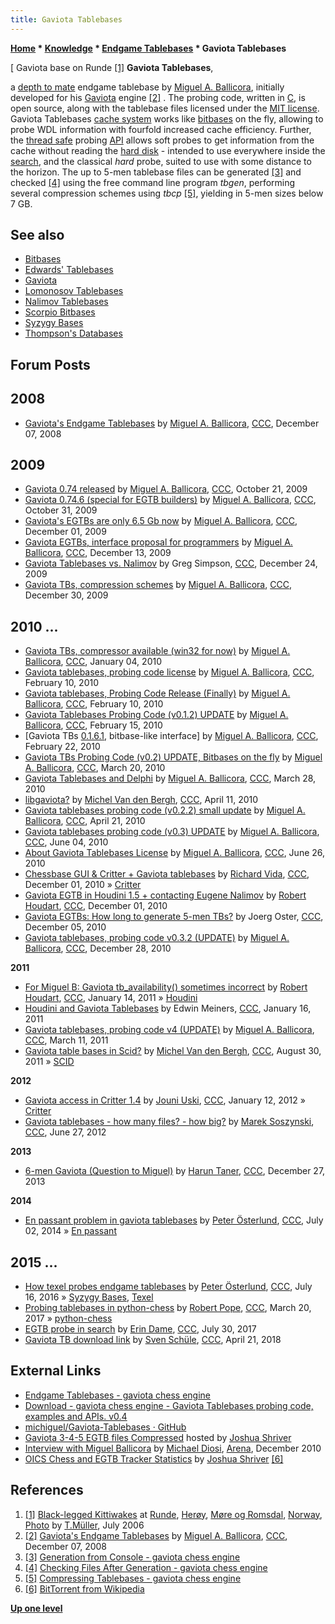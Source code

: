 ```yaml
---
title: Gaviota Tablebases
---
```

**[Home](Home "Home") * [Knowledge](Knowledge "Knowledge") * [Endgame Tablebases](Endgame_Tablebases "Endgame Tablebases") * Gaviota Tablebases**

\[ Gaviota base on Runde <a id="cite-note-1" href="#cite-ref-1">[1]</a>
**Gaviota Tablebases**,

a [depth to mate](Endgame_Tablebases#DTM "Endgame Tablebases") endgame tablebase by [Miguel A. Ballicora](Miguel_A._Ballicora "Miguel A. Ballicora"), initially developed for his [Gaviota](Gaviota "Gaviota") engine <a id="cite-note-2" href="#cite-ref-2">[2]</a> . The probing code, written in [C](C "C"), is open source, along with the tablebase files licensed under the [MIT license](Massachusetts_Institute_of_Technology#License "Massachusetts Institute of Technology"). Gaviota Tablebases [cache system](Memory "Memory") works like [bitbases](Endgame_Bitbases "Endgame Bitbases") on the fly, allowing to probe WDL information with fourfold increased cache efficiency. Further, the [thread safe](Thread "Thread") probing [API](https://en.wikipedia.org/wiki/Application_programming_interface) allows soft probes to get information from the cache without reading the [hard disk](https://en.wikipedia.org/wiki/Hard_disk_drive) - intended to use everywhere inside the [search](Search "Search"), and the classical *hard* probe, suited to use with some distance to the horizon. The up to 5-men tablebase files can be generated <a id="cite-note-3" href="#cite-ref-3">[3]</a> and checked <a id="cite-note-4" href="#cite-ref-4">[4]</a> using the free command line program *tbgen*, performing several compression schemes using *tbcp* <a id="cite-note-5" href="#cite-ref-5">[5]</a>, yielding in 5-men sizes below 7 GB.

## See also

- [Bitbases](Endgame_Bitbases "Endgame Bitbases")
- [Edwards' Tablebases](Edwards%27_Tablebases "Edwards' Tablebases")
- [Gaviota](Gaviota "Gaviota")
- [Lomonosov Tablebases](Lomonosov_Tablebases "Lomonosov Tablebases")
- [Nalimov Tablebases](Nalimov_Tablebases "Nalimov Tablebases")
- [Scorpio Bitbases](Scorpio_Bitbases "Scorpio Bitbases")
- [Syzygy Bases](Syzygy_Bases "Syzygy Bases")
- [Thompson's Databases](Thompson%27s_Databases "Thompson's Databases")

## Forum Posts

## 2008

- [Gaviota's Endgame Tablebases](http://www.talkchess.com/forum/viewtopic.php?t=25311) by [Miguel A. Ballicora](Miguel_A._Ballicora "Miguel A. Ballicora"), [CCC](CCC "CCC"), December 07, 2008

## 2009

- [Gaviota 0.74 released](http://www.talkchess.com/forum/viewtopic.php?t=30264) by [Miguel A. Ballicora](Miguel_A._Ballicora "Miguel A. Ballicora"), [CCC](CCC "CCC"), October 21, 2009
- [Gaviota 0.74.6 (special for EGTB builders)](http://www.talkchess.com/forum/viewtopic.php?t=30416) by [Miguel A. Ballicora](Miguel_A._Ballicora "Miguel A. Ballicora"), [CCC](CCC "CCC"), October 31, 2009
- [Gaviota's EGTBs are only 6.5 Gb now](http://www.talkchess.com/forum/viewtopic.php?t=30884) by [Miguel A. Ballicora](Miguel_A._Ballicora "Miguel A. Ballicora"), [CCC](CCC "CCC"), December 01, 2009
- [Gaviota EGTBs, interface proposal for programmers](http://www.talkchess.com/forum/viewtopic.php?t=31065) by [Miguel A. Ballicora](Miguel_A._Ballicora "Miguel A. Ballicora"), [CCC](CCC "CCC"), December 13, 2009
- [Gaviota Tablebases vs. Nalimov](http://www.talkchess.com/forum/viewtopic.php?t=31240) by Greg Simpson, [CCC](CCC "CCC"), December 24, 2009
- [Gaviota TBs, compression schemes](http://www.talkchess.com/forum/viewtopic.php?t=31354) by [Miguel A. Ballicora](Miguel_A._Ballicora "Miguel A. Ballicora"), [CCC](CCC "CCC"), December 30, 2009

## 2010 ...

- [Gaviota TBs, compressor available (win32 for now)](http://www.talkchess.com/forum/viewtopic.php?t=31470) by [Miguel A. Ballicora](Miguel_A._Ballicora "Miguel A. Ballicora"), [CCC](CCC "CCC"), January 04, 2010
- [Gaviota tablebases, probing code license](http://www.talkchess.com/forum/viewtopic.php?t=32508) by [Miguel A. Ballicora](Miguel_A._Ballicora "Miguel A. Ballicora"), [CCC](CCC "CCC"), February 10, 2010
- [Gaviota tablebases, Probing Code Release (Finally)](http://www.talkchess.com/forum/viewtopic.php?t=32527) by [Miguel A. Ballicora](Miguel_A._Ballicora "Miguel A. Ballicora"), [CCC](CCC "CCC"), February 10, 2010
- [Gaviota Tablebases Probing Code (v0.1.2) UPDATE](http://www.talkchess.com/forum/viewtopic.php?t=32626) by [Miguel A. Ballicora](Miguel_A._Ballicora "Miguel A. Ballicora"), [CCC](CCC "CCC"), February 15, 2010
- \[Gaviota TBs [0.1.6.1](http://www.talkchess.com/forum/viewtopic.php?t=32835), bitbase-like interface\] by [Miguel A. Ballicora](Miguel_A._Ballicora "Miguel A. Ballicora"), [CCC](CCC "CCC"), February 22, 2010
- [Gaviota TBs Probing Code (v0.2) UPDATE, Bitbases on the fly](http://www.talkchess.com/forum/viewtopic.php?t=33382) by [Miguel A. Ballicora](Miguel_A._Ballicora "Miguel A. Ballicora"), [CCC](CCC "CCC"), March 20, 2010
- [Gaviota Tablebases and Delphi](http://www.talkchess.com/forum/viewtopic.php?t=33516) by [Miguel A. Ballicora](Miguel_A._Ballicora "Miguel A. Ballicora"), [CCC](CCC "CCC"), March 28, 2010
- [libgaviota?](http://www.talkchess.com/forum/viewtopic.php?t=33742) by [Michel Van den Bergh](Michel_Van_den_Bergh "Michel Van den Bergh"), [CCC](CCC "CCC"), April 11, 2010
- [Gaviota tablebases probing code (v0.2.2) small update](http://www.talkchess.com/forum/viewtopic.php?t=33902) by [Miguel A. Ballicora](Miguel_A._Ballicora "Miguel A. Ballicora"), [CCC](CCC "CCC"), April 21, 2010
- [Gaviota tablebases probing code (v0.3) UPDATE](http://www.talkchess.com/forum/viewtopic.php?t=34707) by [Miguel A. Ballicora](Miguel_A._Ballicora "Miguel A. Ballicora"), [CCC](CCC "CCC"), June 04, 2010
- [About Gaviota Tablebases License](http://www.talkchess.com/forum/viewtopic.php?t=35167) by [Miguel A. Ballicora](Miguel_A._Ballicora "Miguel A. Ballicora"), [CCC](CCC "CCC"), June 26, 2010
- [Chessbase GUI & Critter + Gaviota tablebases](http://www.talkchess.com/forum/viewtopic.php?t=36874) by [Richard Vida](Richard_Vida "Richard Vida"), [CCC](CCC "CCC"), December 01, 2010 » [Critter](Critter "Critter")
- [Gaviota EGTB in Houdini 1.5 + contacting Eugene Nalimov](http://www.talkchess.com/forum/viewtopic.php?t=36886) by [Robert Houdart](Robert_Houdart "Robert Houdart"), [CCC](CCC "CCC"), December 01, 2010
- [Gaviota EGTBs: How long to generate 5-men TBs?](http://www.talkchess.com/forum/viewtopic.php?t=36953) by Joerg Oster, [CCC](CCC "CCC"), December 05, 2010
- [Gaviota tablebases, probing code v0.3.2 (UPDATE)](http://www.talkchess.com/forum/viewtopic.php?t=37335) by [Miguel A. Ballicora](Miguel_A._Ballicora "Miguel A. Ballicora"), [CCC](CCC "CCC"), December 28, 2010

**2011**

- [For Miguel B: Gaviota tb_availability() sometimes incorrect](http://www.talkchess.com/forum/viewtopic.php?t=37619) by [Robert Houdart](Robert_Houdart "Robert Houdart"), [CCC](CCC "CCC"), January 14, 2011 » [Houdini](Houdini "Houdini")
- [Houdini and Gaviota Tablebases](http://www.talkchess.com/forum/viewtopic.php?t=37652) by Edwin Meiners, [CCC](CCC "CCC"), January 16, 2011
- [Gaviota tablebases, probing code v4 (UPDATE)](http://www.talkchess.com/forum/viewtopic.php?t=38372) by [Miguel A. Ballicora](Miguel_A._Ballicora "Miguel A. Ballicora"), [CCC](CCC "CCC"), March 11, 2011
- [Gaviota table bases in Scid?](http://www.talkchess.com/forum/viewtopic.php?t=40217) by [Michel Van den Bergh](Michel_Van_den_Bergh "Michel Van den Bergh"), [CCC](CCC "CCC"), August 30, 2011 » [SCID](SCID "SCID")

**2012**

- [Gaviota access in Critter 1.4](http://www.talkchess.com/forum/viewtopic.php?t=41950) by [Jouni Uski](Jouni_Uski "Jouni Uski"), [CCC](CCC "CCC"), January 12, 2012 » [Critter](Critter "Critter")
- [Gaviota tablebases - how many files? - how big?](http://www.talkchess.com/forum/viewtopic.php?t=44208) by [Marek Soszynski](index.php?title=Marek_Soszynski&action=edit&redlink=1 "Marek Soszynski (page does not exist)"), [CCC](CCC "CCC"), June 27, 2012

**2013**

- [6-men Gaviota (Question to Miguel)](http://www.talkchess.com/forum/viewtopic.php?t=50652) by [Harun Taner](Harun_Taner "Harun Taner"), [CCC](CCC "CCC"), December 27, 2013

**2014**

- [En passant problem in gaviota tablebases](http://www.talkchess.com/forum/viewtopic.php?t=52836) by [Peter Österlund](Peter_%C3%96sterlund "Peter Österlund"), [CCC](CCC "CCC"), July 02, 2014 » [En passant](En_passant "En passant")

## 2015 ...

- [How texel probes endgame tablebases](http://www.talkchess.com/forum/viewtopic.php?t=60833) by [Peter Österlund](Peter_%C3%96sterlund "Peter Österlund"), [CCC](CCC "CCC"), July 16, 2016 » [Syzygy Bases](Syzygy_Bases "Syzygy Bases"), [Texel](Texel "Texel")
- [Probing tablebases in python-chess](http://www.talkchess.com/forum/viewtopic.php?t=63504) by [Robert Pope](Robert_Pope "Robert Pope"), [CCC](CCC "CCC"), March 20, 2017 » [python-chess](Python-chess "Python-chess")
- [EGTB probe in search](http://www.talkchess.com/forum3/viewtopic.php?f=7&t=64767) by [Erin Dame](Erin_Dame "Erin Dame"), [CCC](CCC "CCC"), July 30, 2017
- [Gaviota TB download link](http://www.talkchess.com/forum/viewtopic.php?t=67189) by [Sven Schüle](Sven_Sch%C3%BCle "Sven Schüle"), [CCC](CCC "CCC"), April 21, 2018

## External Links

- [Endgame Tablebases - gaviota chess engine](https://sites.google.com/site/gaviotachessengine/Home/endgame-tablebases-1)
- [Download - gaviota chess engine - Gaviota Tablebases probing code, examples and APIs. v0.4](https://sites.google.com/site/gaviotachessengine/download)
- [michiguel/Gaviota-Tablebases · GitHub](https://github.com/michiguel/Gaviota-Tablebases)
- [Gaviota 3-4-5 EGTB files Compressed](http://olympuschess.com/egtb/gaviota/) hosted by [Joshua Shriver](index.php?title=Joshua_Shriver&action=edit&redlink=1 "Joshua Shriver (page does not exist)")
- [Interview with Miguel Ballicora](http://www.playwitharena.com/?Interviews:Interview_with_Miguel_Ballicora%26nbsp%3B) by [Michael Diosi](index.php?title=Michael_Diosi&action=edit&redlink=1 "Michael Diosi (page does not exist)"), [Arena](Arena "Arena"), December 2010
- [OICS Chess and EGTB Tracker Statistics](http://oics.olympuschess.com/tracker/index.php) by [Joshua Shriver](index.php?title=Joshua_Shriver&action=edit&redlink=1 "Joshua Shriver (page does not exist)") <a id="cite-note-6" href="#cite-ref-6">[6]</a>

## References

1. <a id="cite-ref-1" href="#cite-note-1">[1]</a> [Black-legged Kittiwakes](https://en.wikipedia.org/wiki/Black-legged_kittiwake) at [Runde](https://en.wikipedia.org/wiki/Runde), [Herøy](https://en.wikipedia.org/wiki/Her%C3%B8y,_M%C3%B8re_og_Romsdal), [Møre og Romsdal](https://en.wikipedia.org/wiki/M%C3%B8re_og_Romsdal), [Norway](https://en.wikipedia.org/wiki/Norway), [Photo](https://commons.wikimedia.org/wiki/File:Dreizehenmoewen.jpg) by [T.Müller](https://commons.wikimedia.org/wiki/User:Islandmen), July 2006
1. <a id="cite-ref-2" href="#cite-note-2">[2]</a> [Gaviota's Endgame Tablebases](http://www.talkchess.com/forum/viewtopic.php?t=25311) by [Miguel A. Ballicora](Miguel_A._Ballicora "Miguel A. Ballicora"), [CCC](CCC "CCC"), December 07, 2008
1. <a id="cite-ref-3" href="#cite-note-3">[3]</a> [Generation from Console - gaviota chess engine](https://sites.google.com/site/gaviotachessengine/Home/endgame-tablebases-1/gtb-generation)
1. <a id="cite-ref-4" href="#cite-note-4">[4]</a> [Checking Files After Generation - gaviota chess engine](https://sites.google.com/site/gaviotachessengine/Home/endgame-tablebases-1/gtb-checking)
1. <a id="cite-ref-5" href="#cite-note-5">[5]</a> [Compressing Tablebases - gaviota chess engine](https://sites.google.com/site/gaviotachessengine/Home/endgame-tablebases-1/gtb-compression)
1. <a id="cite-ref-6" href="#cite-note-6">[6]</a> [BitTorrent from Wikipedia](https://en.wikipedia.org/wiki/BitTorrent)

**[Up one level](Endgame_Tablebases "Endgame Tablebases")**


